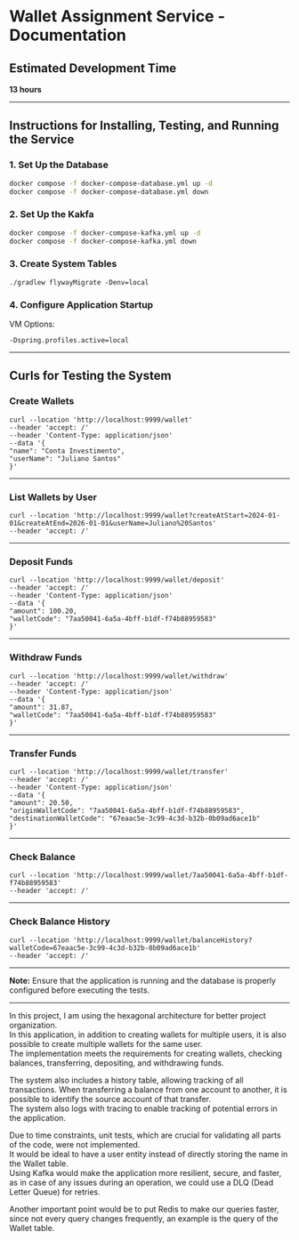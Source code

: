 # Wallet Assignment Service - Documentation

## Estimated Development Time

**13 hours**

---

## Instructions for Installing, Testing, and Running the Service

### 1. Set Up the Database
```bash
docker compose -f docker-compose-database.yml up -d
docker compose -f docker-compose-database.yml down
```


### 2. Set Up the Kakfa
```bash
docker compose -f docker-compose-kafka.yml up -d
docker compose -f docker-compose-kafka.yml down
```


### 3. Create System Tables
````
./gradlew flywayMigrate -Denv=local
````


### 4. Configure Application Startup

VM Options: 
```
-Dspring.profiles.active=local
```

---

## Curls for Testing the System

### Create Wallets
````
curl --location 'http://localhost:9999/wallet'
--header 'accept: /'
--header 'Content-Type: application/json'
--data '{
"name": "Conta Investimento",
"userName": "Juliano Santos"
}'
````
---

### List Wallets by User
````
curl --location 'http://localhost:9999/wallet?createAtStart=2024-01-01&createAtEnd=2026-01-01&userName=Juliano%20Santos'
--header 'accept: /'
````

---

### Deposit Funds
````
curl --location 'http://localhost:9999/wallet/deposit'
--header 'accept: /'
--header 'Content-Type: application/json'
--data '{
"amount": 100.20,
"walletCode": "7aa50041-6a5a-4bff-b1df-f74b88959583"
}'
````

---

### Withdraw Funds
````
curl --location 'http://localhost:9999/wallet/withdraw'
--header 'accept: /'
--header 'Content-Type: application/json'
--data '{
"amount": 31.87,
"walletCode": "7aa50041-6a5a-4bff-b1df-f74b88959583"
}'
````

---

### Transfer Funds
````
curl --location 'http://localhost:9999/wallet/transfer'
--header 'accept: /'
--header 'Content-Type: application/json'
--data '{
"amount": 20.50,
"originWalletCode": "7aa50041-6a5a-4bff-b1df-f74b88959583",
"destinationWalletCode": "67eaac5e-3c99-4c3d-b32b-0b09ad6ace1b"
}'
````

---

### Check Balance
````
curl --location 'http://localhost:9999/wallet/7aa50041-6a5a-4bff-b1df-f74b88959583'
--header 'accept: /'
````

---

### Check Balance History
```
curl --location 'http://localhost:9999/wallet/balanceHistory?walletCode=67eaac5e-3c99-4c3d-b32b-0b09ad6ace1b'
--header 'accept: /'
```

---

**Note:** Ensure that the application is running and the database is properly configured before executing the tests.

---

In this project, I am using the hexagonal architecture for better project organization.  
In this application, in addition to creating wallets for multiple users, it is also possible to create multiple wallets for the same user.  
The implementation meets the requirements for creating wallets, checking balances, transferring, depositing, and withdrawing funds.

The system also includes a history table, allowing tracking of all transactions. When transferring a balance from one account to another, it is possible to identify the source account of that transfer.  
The system also logs with tracing to enable tracking of potential errors in the application.

Due to time constraints, unit tests, which are crucial for validating all parts of the code, were not implemented.  
It would be ideal to have a user entity instead of directly storing the name in the Wallet table.  
Using Kafka would make the application more resilient, secure, and faster, as in case of any issues during an operation, we could use a DLQ (Dead Letter Queue) for retries.

Another important point would be to put Redis to make our queries faster, since not every query changes frequently, an example is the query of the Wallet table.
